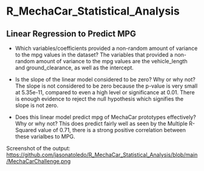 # R_MechaCar_Statistical_Analysis

## Linear Regression to Predict MPG

- Which variables/coefficients provided a non-random amount of variance to the mpg values in the dataset?
The variables that provided a non-random amount of variance to the mpg values are the vehicle_length and ground_clearance, as well as the intercept.

- Is the slope of the linear model considered to be zero? Why or why not?
The slope is not considered to be zero because the p-value is very small at 5.35e-11, compared to even a high level or significance at 0.01. There is enough evidence to reject the null hypothesis which signifies the slope is not zero.

- Does this linear model predict mpg of MechaCar prototypes effectively? Why or why not?
This does predict fairly well as seen by the Multiple R-Squared value of 0.71, there is a strong positive correlation between these varialbes to MPG.

Screenshot of the output: https://github.com/jasonatoledo/R_MechaCar_Statistical_Analysis/blob/main/MechaCarChallenge.png
